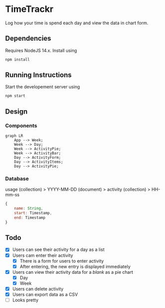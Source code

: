 # TimeTrackr

Log how your time is spend each day and view the data in chart form.

## Dependencies

Requires NodeJS 14.x. Install using

```bash
npm install
```

## Running Instructions

Start the developement server using

```bash
npm start
```

## Design

### Components

```mermaid
graph LR
    App --> Week;
    Week --> Day;
    Week --> ActivityPie;
    Week --> ActivityBar;
    Day --> ActivityForm;
    Day --> ActivityItems;
    Day --> ActivityPie;
```

### Database

usage (collection) > YYYY-MM-DD (document) > activity (collection) > HH-mm-ss

```js
{
    name: String,
    start: Timestamp,
    end: Timestamp
}
```


## Todo

- [x] Users can see their activity for a day as a list
- [x] Users cam enter their activity
    - [x] There is a form for users to enter activity
    - [x] After entering, the new entry is displayed immediately
- [x] Users can view their activity data for a *blank* as a pie chart
    - [x] Day
    - [x] Week
- [x] Users can delete activity
- [x] Users can export data as a CSV
- [ ] Looks pretty
